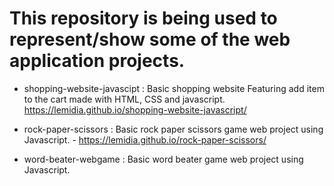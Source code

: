 # This repository is being used to represent/show some of the web application projects.

- shopping-website-javascipt : Basic shopping website Featuring add item to the cart made with HTML, CSS and javascript. https://lemidia.github.io/shopping-website-javascript/

- rock-paper-scissors : Basic rock paper scissors game web project using Javascript. - https://lemidia.github.io/rock-paper-scissors/

- word-beater-webgame : Basic word beater game web project using Javascript.
